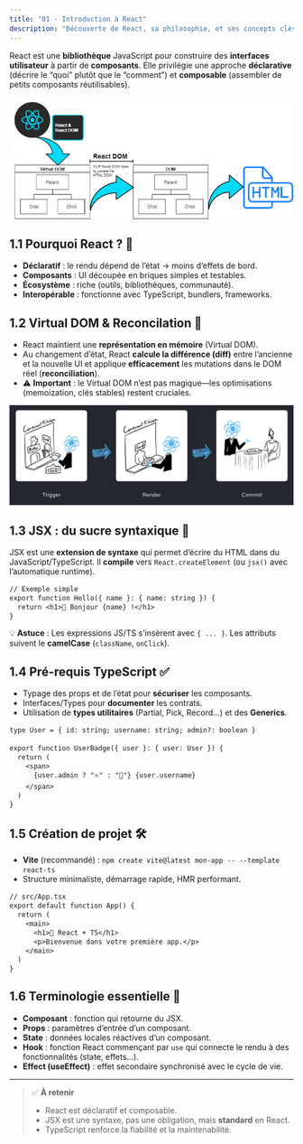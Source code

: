 ```yaml
---
title: "01 - Introduction à React"
description: "Découverte de React, sa philosophie, et ses concepts clés"
---
```


React est une **bibliothèque** JavaScript pour construire des **interfaces utilisateur** à partir de **composants**. Elle privilégie une approche **déclarative** (décrire le “quoi” plutôt que le “comment”) et **composable** (assembler de petits composants réutilisables).

![React VDOM](./img/react-vdom.png)

## 1.1 Pourquoi React ? 🧠

- **Déclaratif** : le rendu dépend de l’état → moins d’effets de bord.
- **Composants** : UI découpée en briques simples et testables.
- **Écosystème** : riche (outils, bibliothèques, communauté).
- **Interopérable** : fonctionne avec TypeScript, bundlers, frameworks.

## 1.2 Virtual DOM & Reconcilation 🧬

- React maintient une **représentation en mémoire** (Virtual DOM).
- Au changement d’état, React **calcule la différence (diff)** entre l’ancienne et la nouvelle UI et applique **efficacement** les mutations dans le DOM réel (**reconciliation**).
- ⚠️ **Important** : le Virtual DOM n’est pas magique—les optimisations (memoization, clés stables) restent cruciales.

![Cycle de rendu React — Trigger → Render → Commit](./img/render-cycle.png)

## 1.3 JSX : du sucre syntaxique 🍯

JSX est une **extension de syntaxe** qui permet d’écrire du HTML dans du JavaScript/TypeScript. Il **compile** vers `React.createElement` (ou `jsx()` avec l’automatique runtime).

```tsx
// Exemple simple
export function Hello({ name }: { name: string }) {
  return <h1>👋 Bonjour {name} !</h1>
}
```

💡 **Astuce** : Les expressions JS/TS s’insèrent avec `{ ... }`. Les attributs suivent le **camelCase** (`className`, `onClick`).

## 1.4 Pré-requis TypeScript ✅

- Typage des props et de l’état pour **sécuriser** les composants.
- Interfaces/Types pour **documenter** les contrats.
- Utilisation de **types utilitaires** (Partial, Pick, Record…) et des **Generics**.

```tsx
type User = { id: string; username: string; admin?: boolean }

export function UserBadge({ user }: { user: User }) {
  return (
    <span>
      {user.admin ? "⭐️" : "👤"} {user.username}
    </span>
  )
}
```

## 1.5 Création de projet 🛠️

- **Vite** (recommandé) : `npm create vite@latest mon-app -- --template react-ts`
- Structure minimaliste, démarrage rapide, HMR performant.

```tsx
// src/App.tsx
export default function App() {
  return (
    <main>
      <h1>🚀 React + TS</h1>
      <p>Bienvenue dans votre première app.</p>
    </main>
  )
}
```

## 1.6 Terminologie essentielle 📘

- **Composant** : fonction qui retourne du JSX.
- **Props** : paramètres d’entrée d’un composant.
- **State** : données locales réactives d’un composant.
- **Hook** : fonction React commençant par `use` qui connecte le rendu à des fonctionnalités (state, effets…).
- **Effect (useEffect)** : effet secondaire synchronisé avec le cycle de vie.

---

> ✅ **À retenir**
>
> - React est déclaratif et composable.
> - JSX est une syntaxe, pas une obligation, mais **standard** en React.
> - TypeScript renforce la fiabilité et la maintenabilité.
